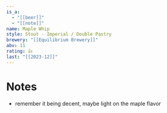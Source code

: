 ```yaml
---
is_a:
  - "[[beer]]"
  - "[[note]]"
name: Maple Whip
style: Stout - Imperial / Double Pastry
brewery: "[[Equilibrium Brewery]]"
abv: 11
rating: 👍
last: "[[2023-12]]"
---
```

# Notes
- remember it being decent, maybe light on the maple flavor
